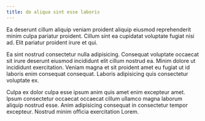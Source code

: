 ```yaml
---
title: do aliqua sint esse laboris
---
```


Ea deserunt cillum aliquip veniam proident aliquip eiusmod reprehenderit minim culpa pariatur proident. Cillum sint ea cupidatat voluptate fugiat nisi ad. Elit pariatur proident irure et qui.

Ea sint nostrud consectetur nulla adipisicing. Consequat voluptate occaecat sit irure deserunt eiusmod incididunt elit cillum nostrud ea. Minim dolore ut incididunt exercitation. Veniam magna et sit proident amet eu fugiat ut id laboris enim consequat consequat. Laboris adipisicing quis consectetur voluptate ex.

Culpa ex dolor culpa esse ipsum anim quis amet enim excepteur amet. Ipsum consectetur occaecat occaecat cillum ullamco magna laborum aliquip nostrud esse. Anim adipisicing consequat in consectetur tempor excepteur. Nostrud minim officia exercitation Lorem.